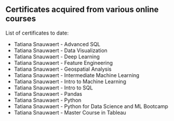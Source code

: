 ## Certificates acquired from various online courses 

List of certificates to date:
- Tatiana Snauwaert - Advanced SQL
- Tatiana Snauwaert - Data Visualization
- Tatiana Snauwaert - Deep Learning
- Tatiana Snauwaert - Feature Engineering
- Tatiana Snauwaert - Geospatial Analysis
- Tatiana Snauwaert - Intermediate Machine Learning
- Tatiana Snauwaert - Intro to Machine Learning
- Tatiana Snauwaert - Intro to SQL
- Tatiana Snauwaert - Pandas
- Tatiana Snauwaert - Python
- Tatiana Snauwaert - Python for Data Science and ML Bootcamp
- Tatiana Snauwaert - Master Course in Tableau
